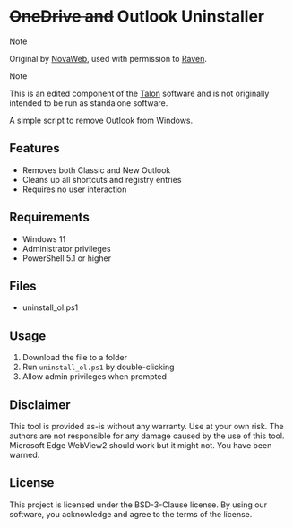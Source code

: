 # ~~OneDrive and~~ Outlook Uninstaller

> [!NOTE]
> Original by [NovaWeb](https://github.com/mre31), used with permission to [Raven](https://ravendevteam.org).

> [!NOTE]
> This is an edited component of the [Talon](https://github.com/ravendevteam/talon) software and is not originally intended to be run as standalone software.

A simple script to remove Outlook from Windows.

## Features

- Removes both Classic and New Outlook
- Cleans up all shortcuts and registry entries
- Requires no user interaction

## Requirements

- Windows 11
- Administrator privileges
- PowerShell 5.1 or higher

## Files
- uninstall_ol.ps1

## Usage

1. Download the file to a folder
3. Run `uninstall_ol.ps1` by double-clicking
4. Allow admin privileges when prompted

## Disclaimer

This tool is provided as-is without any warranty. Use at your own risk. The authors are not responsible for any damage caused by the use of this tool. Microsoft Edge WebView2 should work but it might not. You have been warned.

## License

This project is licensed under the BSD-3-Clause license. By using our software, you acknowledge and agree to the terms of the license.
